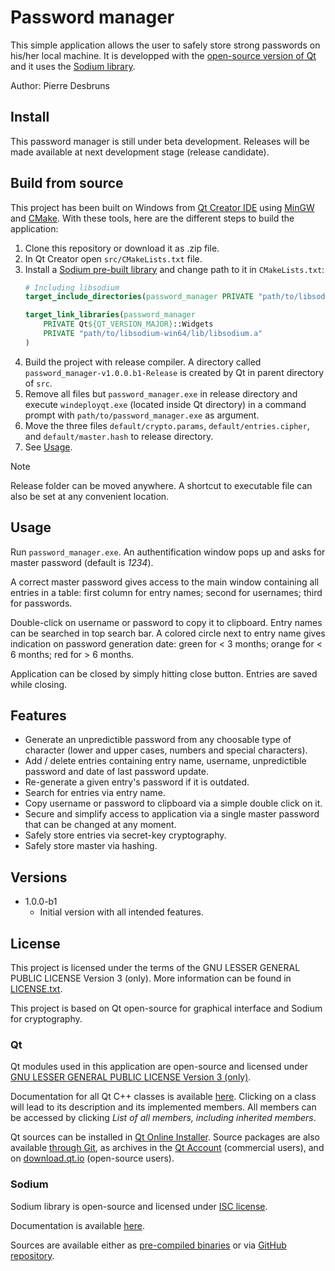 # Password manager

This simple application allows the user to safely store strong passwords on his/her local machine. It is developped with the [open-source version of Qt](https://www.qt.io/download-open-source) and it uses the [Sodium library](https://doc.libsodium.org/).

Author: Pierre Desbruns

## Install
This password manager is still under beta development. Releases will be made available at next development stage (release candidate).

## Build from source
This project has been built on Windows from [Qt Creator IDE](https://www.qt.io/product/development-tools) using [MinGW](https://sourceforge.net/projects/mingw/) and [CMake](https://cmake.org/). With these tools, here are the different steps to build the application:
1. Clone this repository or download it as .zip file.
2. In Qt Creator open `src/CMakeLists.txt` file.
3. Install a [Sodium pre-built library](https://download.libsodium.org/libsodium/releases/) and change path to it in `CMakeLists.txt`:
	```cmake
	# Including libsodium
	target_include_directories(password_manager PRIVATE "path/to/libsodium-win64/include")

	target_link_libraries(password_manager
		PRIVATE Qt${QT_VERSION_MAJOR}::Widgets
		PRIVATE "path/to/libsodium-win64/lib/libsodium.a"
	)
	```
3. Build the project with release compiler. A directory called `password_manager-v1.0.0.b1-Release` is created by Qt in parent directory of `src`.
4. Remove all files but `password_manager.exe` in release directory and execute `windeployqt.exe` (located inside Qt directory) in a command prompt with `path/to/password_manager.exe` as argument.
5. Move the three files `default/crypto.params`, `default/entries.cipher`, and `default/master.hash` to release directory.
6. See [Usage](#usage).

> [!NOTE]
> Release folder can be moved anywhere. A shortcut to executable file can also be set at any convenient location.

## Usage
Run `password_manager.exe`. An authentification window pops up and asks for master password (default is *1234*).

A correct master password gives access to the main window containing all entries in a table: first column for entry names; second for usernames; third for passwords.

Double-click on username or password to copy it to clipboard. Entry names can be searched in top search bar. A colored circle next to entry name gives indication on password generation date: green for < 3 months; orange for < 6 months; red for > 6 months.

Application can be closed by simply hitting close button. Entries are saved while closing.

## Features
- Generate an unpredictible password from any choosable type of character (lower and upper cases, numbers and special characters).
- Add / delete entries containing entry name, username, unpredictible password and date of last password update.
- Re-generate a given entry's password if it is outdated.
- Search for entries via entry name.
- Copy username or password to clipboard via a simple double click on it.
- Secure and simplify access to application via a single master password that can be changed at any moment.
- Safely store entries via secret-key cryptography.
- Safely store master via hashing.

## Versions
- 1.0.0-b1
	- Initial version with all intended features.
	
## License
This project is licensed under the terms of the GNU LESSER GENERAL PUBLIC LICENSE Version 3 (only). More information can be found in [LICENSE.txt](LICENSE.txt).

This project is based on Qt open-source for graphical interface and Sodium for cryptography.

### Qt
Qt modules used in this application are open-source and licensed under [GNU LESSER GENERAL PUBLIC LICENSE Version 3 (only)](https://www.gnu.org/licenses/lgpl-3.0.en.html).

Documentation for all Qt C++ classes is available [here](https://doc.qt.io/qt-6/classes.html). Clicking on a class will lead to its description and its implemented members. All members can be accessed by clicking *List of all members, including inherited members*.

Qt sources can be installed in [Qt Online Installer](https://doc.qt.io/qt-6/get-and-install-qt.html). Source packages are also available [through Git](https://doc.qt.io/qt-6/getting-sources-from-git.html), as archives in the [Qt Account](https://login.qt.io/login) (commercial users), and on [download.qt.io](https://download.qt.io/) (open-source users).

### Sodium
Sodium library is open-source and licensed under [ISC license](https://en.wikipedia.org/wiki/ISC_license).

Documentation is available [here](https://doc.libsodium.org/).

Sources are available either as [pre-compiled binaries](https://download.libsodium.org/libsodium/releases/) or via [GitHub repository](https://github.com/jedisct1/libsodium).